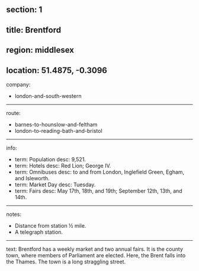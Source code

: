 section: 1
----
title: Brentford
----
region: middlesex
----
location: 51.4875, -0.3096
----
company:
- london-and-south-western
----
route:
- barnes-to-hounslow-and-feltham
- london-to-reading-bath-and-bristol
----
info:
- term: Population
  desc: 9,521.
- term: Hotels
  desc: Red Lion; George IV.
- term: Omnibuses
  desc: to and from London, Inglefield Green, Egham, and Isleworth.
- term: Market Day
  desc: Tuesday.
- term: Fairs
  desc: May 17th, 18th, and 19th; September 12th, 13th, and 14th.
----
notes:
- Distance from station ½ mile.
- A telegraph station.
----
text: Brentford has a weekly market and two annual fairs. It is the county town, where members of Parliament are elected. Here, the Brent falls into the Thames. The town is a long straggling street.
